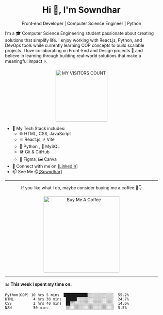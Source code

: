<h1 align="center">Hi 👋, I'm Sowndhar</h1>
<p align="center">Front-end Developer | Computer Science Engineer | Python</p>

I’m a 🎓 Computer Science Engineering student passionate about creating solutions that simplify life. I enjoy working with React.js, Python, and DevOps tools while currently learning OOP concepts to build scalable projects. I love collaborating on Front-End and Design projects 🤝 and believe in learning through building real-world solutions that make a meaningful impact ⚡.

<p align="center">

  <img src="https://visitor-badge.laobi.icu/badge?page_id=B-Sowndhar.B-Sowndhar" alt="MY VISITORS COUNT" width="170">
</p>


- 🔧 My Tech Stack includes:
   - 🌐 HTML, CSS, JavaScript
   - ⚛️ React.js, ⚡ Vite
   - 🐍 Python , 💾 MySQL
   - 🛠️ Git & GitHub
   - 🎨 Figma,  🖼️ Canva
- 🔗 Connect with me on [[LinkedIn]](https://www.linkedin.com/in/bsowndhar04/)
- 📫 See Me @[[Sowndhar]](https://linktr.ee/b_sowndhar)

---
<p align="center">
  If you like what I do, maybe consider buying me a coffee 🥺👇
</p>

<p align="center">
  <a href="https://www.buymeacoffee.com/b_sowndhar" target="_blank">
    <img src="https://cdn.buymeacoffee.com/buttons/v2/default-yellow.png" alt="Buy Me A Coffee" width="250" >
  </a>
</p>

---

📊 **This week I spent my time on:**

```text
Python(OOP) 10 hrs 5 mins  ███████████░░░░░░░░░░░░  55.2%
HTML         4 hrs 30 mins  █████░░░░░░░░░░░░░░░░░  24.7%
CSS          2 hrs 40 mins  ██░░░░░░░░░░░░░░░░░░░░  14.6%
N8N          50 mins        ░░░░░░░░░░░░░░░░░░░░░░  5.5%

```

